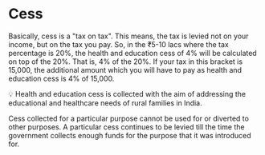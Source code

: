 # Cess

Basically, cess is a "tax on tax". This means, the tax is levied not on your income, but on the tax you pay. So, in the ₹5-10 lacs where the tax percentage is 20%, the health and education cess of 4% will be calculated on top of the 20%. That is, 4% of the 20%. If your tax in this bracket is 15,000, the additional amount which you will have to pay as health and education cess is 4% of 15,000.

💡 Health and education cess is collected with the aim of addressing the educational and healthcare needs of rural families in India.

Cess collected for a particular purpose cannot be used for or diverted to other purposes. A particular cess continues to be levied till the time the government collects enough funds for the purpose that it was introduced for.
